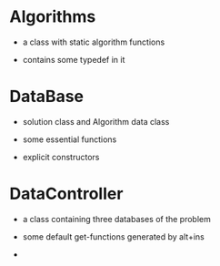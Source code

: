 # Algorithms

* a class with static algorithm functions

* contains some typedef in it 

# DataBase

* solution class and Algorithm data class 

* some essential functions 

* explicit constructors

# DataController

* a class containing three databases of the problem

* some default get-functions generated by alt+ins

* 
